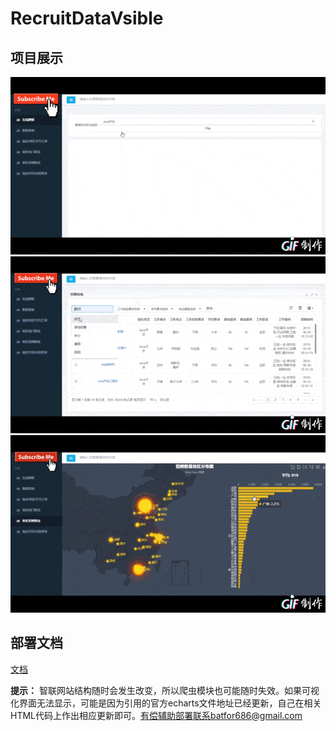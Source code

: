 # RecruitDataVsible #

## 项目展示 ##  

![](https://github.com/BATFOR/MyImg/blob/master/20191014111336583.gif?raw=true)
![](https://github.com/BATFOR/MyImg/blob/master/20191014111356948.gif?raw=true)
![](https://github.com/BATFOR/MyImg/blob/master/20191014111412966.gif?raw=true)

## 部署文档 ##  

[文档](https://blog.csdn.net/qq_35268841/article/details/102542126)

**提示：** 智联网站结构随时会发生改变，所以爬虫模块也可能随时失效。如果可视化界面无法显示，可能是因为引用的官方echarts文件地址已经更新，自己在相关HTML代码上作出相应更新即可。有偿辅助部署联系batfor686@gmail.com

